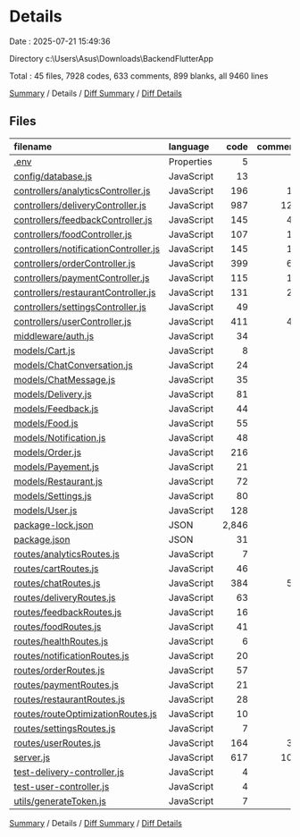 # Details

Date : 2025-07-21 15:49:36

Directory c:\\Users\\Asus\\Downloads\\BackendFlutterApp

Total : 45 files,  7928 codes, 633 comments, 899 blanks, all 9460 lines

[Summary](results.md) / Details / [Diff Summary](diff.md) / [Diff Details](diff-details.md)

## Files
| filename | language | code | comment | blank | total |
| :--- | :--- | ---: | ---: | ---: | ---: |
| [.env](/.env) | Properties | 5 | 0 | 6 | 11 |
| [config/database.js](/config/database.js) | JavaScript | 13 | 0 | 2 | 15 |
| [controllers/analyticsController.js](/controllers/analyticsController.js) | JavaScript | 196 | 19 | 15 | 230 |
| [controllers/deliveryController.js](/controllers/deliveryController.js) | JavaScript | 987 | 121 | 173 | 1,281 |
| [controllers/feedbackController.js](/controllers/feedbackController.js) | JavaScript | 145 | 45 | 36 | 226 |
| [controllers/foodController.js](/controllers/foodController.js) | JavaScript | 107 | 15 | 25 | 147 |
| [controllers/notificationController.js](/controllers/notificationController.js) | JavaScript | 145 | 18 | 32 | 195 |
| [controllers/orderController.js](/controllers/orderController.js) | JavaScript | 399 | 67 | 74 | 540 |
| [controllers/paymentController.js](/controllers/paymentController.js) | JavaScript | 115 | 11 | 15 | 141 |
| [controllers/restaurantController.js](/controllers/restaurantController.js) | JavaScript | 131 | 20 | 31 | 182 |
| [controllers/settingsController.js](/controllers/settingsController.js) | JavaScript | 49 | 7 | 9 | 65 |
| [controllers/userController.js](/controllers/userController.js) | JavaScript | 411 | 47 | 74 | 532 |
| [middleware/auth.js](/middleware/auth.js) | JavaScript | 34 | 0 | 4 | 38 |
| [models/Cart.js](/models/Cart.js) | JavaScript | 8 | 0 | 4 | 12 |
| [models/ChatConversation.js](/models/ChatConversation.js) | JavaScript | 24 | 5 | 6 | 35 |
| [models/ChatMessage.js](/models/ChatMessage.js) | JavaScript | 35 | 2 | 5 | 42 |
| [models/Delivery.js](/models/Delivery.js) | JavaScript | 81 | 4 | 5 | 90 |
| [models/Feedback.js](/models/Feedback.js) | JavaScript | 44 | 1 | 4 | 49 |
| [models/Food.js](/models/Food.js) | JavaScript | 55 | 0 | 4 | 59 |
| [models/Notification.js](/models/Notification.js) | JavaScript | 48 | 3 | 6 | 57 |
| [models/Order.js](/models/Order.js) | JavaScript | 216 | 4 | 10 | 230 |
| [models/Payement.js](/models/Payement.js) | JavaScript | 21 | 1 | 5 | 27 |
| [models/Restaurant.js](/models/Restaurant.js) | JavaScript | 72 | 0 | 3 | 75 |
| [models/Settings.js](/models/Settings.js) | JavaScript | 80 | 1 | 4 | 85 |
| [models/User.js](/models/User.js) | JavaScript | 128 | 6 | 6 | 140 |
| [package-lock.json](/package-lock.json) | JSON | 2,846 | 0 | 1 | 2,847 |
| [package.json](/package.json) | JSON | 31 | 0 | 1 | 32 |
| [routes/analyticsRoutes.js](/routes/analyticsRoutes.js) | JavaScript | 7 | 2 | 4 | 13 |
| [routes/cartRoutes.js](/routes/cartRoutes.js) | JavaScript | 46 | 1 | 10 | 57 |
| [routes/chatRoutes.js](/routes/chatRoutes.js) | JavaScript | 384 | 58 | 77 | 519 |
| [routes/deliveryRoutes.js](/routes/deliveryRoutes.js) | JavaScript | 63 | 4 | 9 | 76 |
| [routes/feedbackRoutes.js](/routes/feedbackRoutes.js) | JavaScript | 16 | 5 | 7 | 28 |
| [routes/foodRoutes.js](/routes/foodRoutes.js) | JavaScript | 41 | 3 | 8 | 52 |
| [routes/healthRoutes.js](/routes/healthRoutes.js) | JavaScript | 6 | 1 | 3 | 10 |
| [routes/notificationRoutes.js](/routes/notificationRoutes.js) | JavaScript | 20 | 7 | 9 | 36 |
| [routes/orderRoutes.js](/routes/orderRoutes.js) | JavaScript | 57 | 8 | 13 | 78 |
| [routes/paymentRoutes.js](/routes/paymentRoutes.js) | JavaScript | 21 | 1 | 4 | 26 |
| [routes/restaurantRoutes.js](/routes/restaurantRoutes.js) | JavaScript | 28 | 1 | 6 | 35 |
| [routes/routeOptimizationRoutes.js](/routes/routeOptimizationRoutes.js) | JavaScript | 10 | 2 | 4 | 16 |
| [routes/settingsRoutes.js](/routes/settingsRoutes.js) | JavaScript | 7 | 1 | 3 | 11 |
| [routes/userRoutes.js](/routes/userRoutes.js) | JavaScript | 164 | 39 | 31 | 234 |
| [server.js](/server.js) | JavaScript | 617 | 101 | 142 | 860 |
| [test-delivery-controller.js](/test-delivery-controller.js) | JavaScript | 4 | 1 | 3 | 8 |
| [test-user-controller.js](/test-user-controller.js) | JavaScript | 4 | 1 | 3 | 8 |
| [utils/generateToken.js](/utils/generateToken.js) | JavaScript | 7 | 0 | 3 | 10 |

[Summary](results.md) / Details / [Diff Summary](diff.md) / [Diff Details](diff-details.md)
